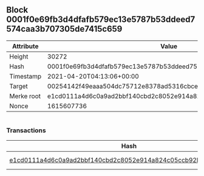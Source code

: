 ## Block 0001f0e69fb3d4dfafb579ec13e5787b53ddeed7574caa3b707305de7415c659

Attribute | Value
--- | ---
Height | 30272
Hash | 0001f0e69fb3d4dfafb579ec13e5787b53ddeed7574caa3b707305de7415c659
Timestamp | 2021-04-20T04:13:06+00:00
Target | 00254142f49eaaa504dc75712e8378ad5316cbcead634704b3734b6271167cc4
Merke root | e1cd0111a4d6c0a9ad2bbf140cbd2c8052e914a824c05ccb92b1fb82d64176ec
Nonce | 1615607736

```

```

### Transactions

Hash | Amount
--- | ---
[e1cd0111a4d6c0a9ad2bbf140cbd2c8052e914a824c05ccb92b1fb82d64176ec](e1cd0111a4d6c0a9ad2bbf140cbd2c8052e914a824c05ccb92b1fb82d64176ec.md) | 10.00000000 SKEPTI 
